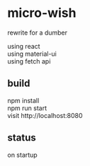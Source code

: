 # micro-wish  
rewrite for a dumber  
  
using react  
using material-ui  
using fetch api  

## build  
npm install  
npm run start  
visit http://localhost:8080  

## status
on startup  
